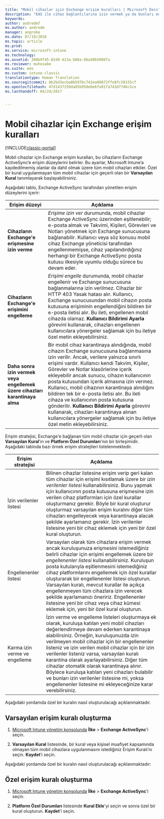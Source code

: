 ```yaml
---
title: "Mobil cihazlar için Exchange erişim kuralları | Microsoft Docs"
description: "EAS ile cihaz bağlantılarına izin vermek ya da bunları engellemek için Exchange ActiveSync erişim kuralları"
keywords: 
author: andredm7
ms.author: andredm
manager: angrobe
ms.date: 07/19/2016
ms.topic: article
ms.prod: 
ms.service: microsoft-intune
ms.technology: 
ms.assetid: 208b9f45-02d9-413a-b86a-8bad9b5008fa
ms.reviewer: muhosabe
ms.suite: ems
ms.custom: intune-classic
translationtype: Human Translation
ms.sourcegitcommit: 8b2bd3ecba0b597bc742ea08872ffe8fc58155cf
ms.openlocfilehash: 47d1437159da85b958e6e6fa91fa743d7746c5ce
ms.lasthandoff: 04/24/2017


---
```


# <a name="exchange-access-rules-for-mobile-devices"></a>Mobil cihazlar için Exchange erişim kuralları

[!INCLUDE[classic-portal](../includes/classic-portal.md)]

Mobil cihazlar için Exchange erişim kuralları, bu cihazların Exchange ActiveSync’e erişim düzeylerini belirler. Bu ayarlar, Microsoft Intune’a kaydedilmemiş olanlar da dahil olmak üzere tüm mobil cihazları etkiler. Özel bir kural uygulanmayan tüm mobil cihazlar için geçerli olan bir **Varsayılan Kural** tanımlayarak başlayabilirsiniz.

Aşağıdaki tablo, Exchange ActiveSync tarafından yönetilen erişim düzeylerini içerir:

|Erişim düzeyi|Açıklama|
|----------------|---------------|
|**Cihazların Exchange'e erişmesine izin verme**|*Erişime izin ver* durumunda, mobil cihazlar Exchange ActiveSync üzerinden eşitlenebilir; e-posta almak ve Takvimi, Kişileri, Görevleri ve Notları yönetmek için Exchange sunucusuna bağlanabilir. Kullanıcı veya söz konusu mobil cihaz Exchange yöneticisi tarafından engellenmemişse, cihaz yapılandırdığınız herhangi bir Exchange ActiveSync posta kutusu ilkesiyle uyumlu olduğu sürece bu devam eder.|
|**Cihazların Exchange'e erişimini engelleme**|*Erişimi engelle* durumunda, mobil cihazlar engellenir ve Exchange sunucusuna bağlanmalarına izin verilmez. Cihazlar bir HTTP 403 Yasak hatası alır. Kullanıcı, Exchange sunucusundan mobil cihazın posta kutusuna erişiminin engellendiğini bildiren bir e-posta iletisi alır. Bu ileti, engellenen mobil cihazda olamaz. **Kullanıcı Bildirimi Ayarla** görevini kullanarak, cihazları engellenen kullanıcılara yönergeler sağlamak için bu iletiye özel metin ekleyebilirsiniz. |
|**Daha sonra izin vermek veya engellemek üzere cihazları karantinaya alma**|Bir mobil cihaz karantinaya alındığında, mobil cihazın Exchange sunucusuna bağlanmasına izin verilir. Ancak, verilere yalnızca sınırlı erişimi vardır. Kullanıcı kendi Takvim, Kişiler, Görevler ve Notlar klasörlerine içerik ekleyebilir ancak sunucu, cihazın kullanıcının posta kutusundan içerik almasına izin vermez. Kullanıcı, mobil cihazının karantinaya alındığını bildiren tek bir e-posta iletisi alır. Bu ileti cihaza ve kullanıcının posta kutusuna gönderilir. **Kullanıcı Bildirimi Ayarla** görevini kullanarak, cihazları karantinaya alınan kullanıcılara yönergeler sağlamak için bu iletiye özel metin ekleyebilirsiniz.|

Erişim stratejisi, Exchange'e bağlanan tüm mobil cihazlar için geçerli olan **Varsayılan Kural**’ın ve **Platform Özel Durumları**'nın bir birleşimidir. Aşağıdaki tabloda bazı örnek erişim stratejileri listelenmektedir.

|Erişim stratejisi|Açıklama|
|-------------------|---------------|
|İzin verilenler listesi|Bilinen cihazlar listesine erişim verip geri kalan tüm cihazlar için erişimi kısıtlamak üzere bir *izin verilenler listesi* kullanabilirsiniz. Bunu yapmak için kullanıcının posta kutusuna erişmesine izin verilen cihaz platformları için özel kurallar oluşturmanız gerekir. Böyle bir kural oluşturur oluşturmaz varsayılan erişim kuralını diğer tüm cihazları engelleyecek veya karantinaya alacak şekilde ayarlamanız gerekir. İzin verilenler listesine yeni bir cihaz eklemek için yeni bir özel kural oluşturun.|
|Engellenenler listesi|Varsayılan olarak tüm cihazlara erişim vermek ancak kuruluşunuza erişmesini istemediğiniz belirli cihazlar için erişimi engellemek üzere bir *engellenenler listesi* kullanabilirsiniz. Kuruluşun posta kutularıyla eşitlenmesini istemediğiniz cihaz platformlarını engellemek için özel kurallar oluşturarak bir engellenenler listesi oluşturun. Varsayılan kuralı, mevcut kurallar ile açıkça engellenmeyen tüm cihazlara izin verecek şekilde ayarlamanızı öneririz. Engellenenler listesine yeni bir cihaz veya cihaz kümesi eklemek için, yeni bir özel kural oluşturun.|
|Karma izin verme ve engelleme|İzin verme ve engelleme listeleri oluşturmaya ek olarak, kuruluşa katılan yeni mobil cihazları değerlendirmeye devam ederken karantinaya alabilirsiniz. Örneğin, kuruluşunuzda izin verilmeyen mobil cihazlar için bir engellenenler listeniz ve izin verilen mobil cihazlar için bir izin verilenler listeniz varsa, varsayılan kuralı karantina olarak ayarlayabilirsiniz. Diğer tüm cihazlar otomatik olarak karantinaya alınır. Böylece kuruluşa katılan yeni cihazları bulabilir ve bunları izin verilenler listesine mi, yoksa engellenenler listesine mi ekleyeceğinize karar verebilirsiniz.|
Aşağıdaki yordamda özel bir kuralın nasıl oluşturulacağı açıklanmaktadır.

## <a name="create-a-default-access-rule"></a>Varsayılan erişim kuralı oluşturma

1.  [Microsoft Intune yönetim konsolunda](https://manage.microsoft.com) **İlke** &gt; **Exchange ActiveSync**’i seçin.

2.  **Varsayılan Kural** listesinde, bir kural veya kişisel muafiyet kapsamında olmayan tüm mobil cihazlara uygulanmasını istediğiniz Erişim Kuralı’nı seçin. **Kaydet**’i seçin.

Aşağıdaki yordamda özel bir kuralın nasıl oluşturulacağı açıklanmaktadır:

## <a name="create-a-custom-access-rule"></a>Özel erişim kuralı oluşturma

1. [Microsoft Intune yönetim konsolunda](https://manage.microsoft.com) **İlke** &gt; **Exchange ActiveSync**’i seçin.

2.  **Platform Özel Durumları** listesinde **Kural Ekle**'yi seçin ve sonra özel bir kural oluşturun. **Kaydet**’i seçin.

